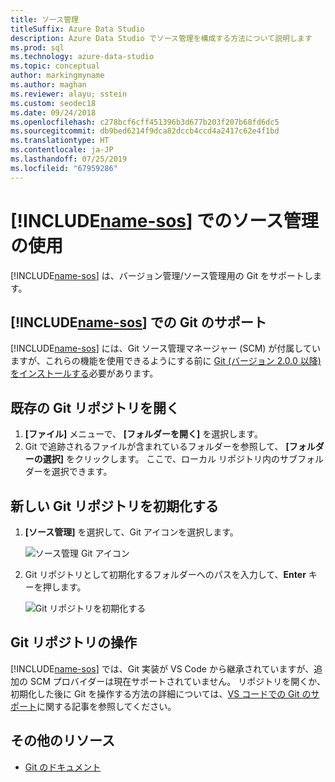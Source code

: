 ```yaml
---
title: ソース管理
titleSuffix: Azure Data Studio
description: Azure Data Studio でソース管理を構成する方法について説明します
ms.prod: sql
ms.technology: azure-data-studio
ms.topic: conceptual
author: markingmyname
ms.author: maghan
ms.reviewer: alayu; sstein
ms.custom: seodec18
ms.date: 09/24/2018
ms.openlocfilehash: c278bcf6cff451396b3d677b203f207b68fd6dc5
ms.sourcegitcommit: db9bed6214f9dca82dccb4ccd4a2417c62e4f1bd
ms.translationtype: HT
ms.contentlocale: ja-JP
ms.lasthandoff: 07/25/2019
ms.locfileid: "67959286"
---
```

#  <a name="using-source-control-in-includename-sosincludesname-sos-shortmd"></a>[!INCLUDE[name-sos](../includes/name-sos-short.md)] でのソース管理の使用

[!INCLUDE[name-sos](../includes/name-sos-short.md)] は、バージョン管理/ソース管理用の Git をサポートします。


## <a name="git-support-in-includename-sosincludesname-sos-shortmd"></a>[!INCLUDE[name-sos](../includes/name-sos-short.md)] での Git のサポート

[!INCLUDE[name-sos](../includes/name-sos-short.md)] には、Git ソース管理マネージャー (SCM) が付属していますが、これらの機能を使用できるようにする前に [Git (バージョン 2.0.0 以降) をインストールする](https://git-scm.com/download)必要があります。 



## <a name="open-an-existing-git-repository"></a>既存の Git リポジトリを開く

1. **[ファイル]** メニューで、 **[フォルダーを開く]** を選択します。
2. Git で追跡されるファイルが含まれているフォルダーを参照して、 **[フォルダーの選択]** をクリックします。 ここで、ローカル リポジトリ内のサブフォルダーを選択できます。


## <a name="initialize-a-new-git-repository"></a>新しい Git リポジトリを初期化する

1. **[ソース管理]** を選択して、Git アイコンを選択します。

   ![ソース管理 Git アイコン](media/source-control/source-control.png)

1. Git リポジトリとして初期化するフォルダーへのパスを入力して、**Enter** キーを押します。

   ![Git リポジトリを初期化する](media/source-control/initialize-git-repository.png)

## <a name="working-with-git-repositories"></a>Git リポジトリの操作

[!INCLUDE[name-sos](../includes/name-sos-short.md)] では、Git 実装が VS Code から継承されていますが、追加の SCM プロバイダーは現在サポートされていません。 リポジトリを開くか、初期化した後に Git を操作する方法の詳細については、[VS コードでの Git のサポート](https://code.visualstudio.com/docs/editor/versioncontrol#_git-support)に関する記事を参照してください。


## <a name="additional-resources"></a>その他のリソース
- [Git のドキュメント](https://git-scm.com/documentation)
